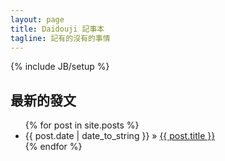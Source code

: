 ```yaml
---
layout: page
title: Daidouji 記事本
tagline: 記有的沒有的事情
---
```

{% include JB/setup %}

## 最新的發文

<ul class="posts">
  {% for post in site.posts %}
    <li><span>{{ post.date | date_to_string }}</span> &raquo; <a href="{{ BASE_PATH }}{{ post.url }}">{{ post.title }}</a></li>
  {% endfor %}
</ul>


